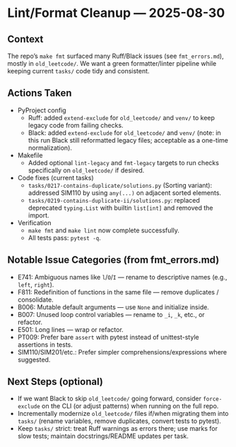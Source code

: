 # Lint/Format Cleanup — 2025-08-30

## Context

The repo’s `make fmt` surfaced many Ruff/Black issues (see `fmt_errors.md`), mostly in `old_leetcode/`. We want a green formatter/linter pipeline while keeping current `tasks/` code tidy and consistent.

## Actions Taken

- PyProject config
  - Ruff: added `extend-exclude` for `old_leetcode/` and `venv/` to keep legacy code from failing checks.
  - Black: added `extend-exclude` for `old_leetcode/` and `venv/` (note: in this run Black still reformatted legacy files; acceptable as a one-time normalization).
- Makefile
  - Added optional `lint-legacy` and `fmt-legacy` targets to run checks specifically on `old_leetcode/` if desired.
- Code fixes (current tasks)
  - `tasks/0217-contains-duplicate/solutions.py` (Sorting variant): addressed SIM110 by using `any(...)` on adjacent sorted elements.
  - `tasks/0219-contains-duplicate-ii/solutions.py`: replaced deprecated `typing.List` with builtin `list[int]` and removed the import.
- Verification
  - `make fmt` and `make lint` now complete successfully.
  - All tests pass: `pytest -q`.

## Notable Issue Categories (from fmt_errors.md)

- E741: Ambiguous names like `l`/`O`/`I` — rename to descriptive names (e.g., `left`, `right`).
- F811: Redefinition of functions in the same file — remove duplicates / consolidate.
- B006: Mutable default arguments — use `None` and initialize inside.
- B007: Unused loop control variables — rename to `_i`, `_k`, etc., or refactor.
- E501: Long lines — wrap or refactor.
- PT009: Prefer bare `assert` with pytest instead of unittest-style assertions in tests.
- SIM110/SIM201/etc.: Prefer simpler comprehensions/expressions where suggested.

## Next Steps (optional)

- If we want Black to skip `old_leetcode/` going forward, consider `force-exclude` on the CLI (or adjust patterns) when running on the full repo.
- Incrementally modernize `old_leetcode/` files if/when migrating them into `tasks/` (rename variables, remove duplicates, convert tests to pytest).
- Keep `tasks/` strict: treat Ruff warnings as errors there; use marks for slow tests; maintain docstrings/README updates per task.
